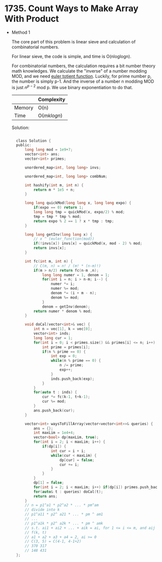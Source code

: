 # 1735. Count Ways to Make Array With Product

- Method 1

  The core part of this problem is linear sieve and calculation of combinatorial numbers.

  For linear sieve, the code is simple, and time is O(nloglogn).

  For combinatorial numbers, the calculation requires a bit number theory math knowledges. We calculate the "inverse" of a number modding MOD, and we need [euler totient function](https://en.wikipedia.org/wiki/Euler%27s_totient_function). Luckily, for prime number p, the number is simply p-1. And the inverse of a number n modding MOD is just $n^{p-2}$ mod p. We use binary exponentiation to do that.

  |        | Complexity  |
  | ------ | ----------- |
  | Memory | O(n)        |
  | Time   | O($mklogn$) |

  Solution:

  ```h

    class Solution {
    public:
        long long mod = 1e9+7;
        vector<int> ans;
        vector<int> primes;

        unordered_map<int, long long> invs;

        unordered_map<int, long long> combNum;

        int hashify(int m, int n) {
            return m * 1e5 + n;
        }

        long long quickMod(long long x, long long expo) {
            if(expo == 0) return 1;
            long long tmp = quickMod(x, expo/2) % mod;
            tmp = tmp * tmp % mod;
            return expo % 2 == 1 ? x * tmp : tmp;
        }

        long long getInv(long long x) {
            // x ^ (euler_function(mod))
            if(!invs[x]) invs[x] = quickMod(x, mod - 2) % mod;
            return invs[x];
        }

        int fc(int m, int n) {
            // C(m, n) = n! / (m! * (n-m)!)
            if(m > n/2) return fc(n-m ,n);
                long long numer = 1, denom = 1;
                for(int i = n; i > n-m; i--) {
                    numer *= i;
                    numer %= mod;
                    denom *= (i + m - n);
                    denom %= mod;
                }
                denom = getInv(denom);
            return numer * denom % mod;
        }

        void doCal(vector<int>& vec) {
            int n = vec[1], k = vec[0];
            vector<int> inds;
            long long cur = 1;
            for(int i = 0; i < primes.size() && primes[i] <= n; i++) {
                int prime = primes[i];
                if(n % prime == 0) {
                    int exp = 0;
                    while(n % prime == 0) {
                        n /= prime;
                        exp++;
                    }
                    inds.push_back(exp);
                }
            }
            for(auto t : inds) {
                cur *= fc(k-1, t+k-1);
                cur %= mod;
            }
            ans.push_back(cur);
        }

        vector<int> waysToFillArray(vector<vector<int>>& queries) {
            ans = {};
            int maxLim = 1e4+4;
            vector<bool> dp(maxLim, true);
            for(int i = 2; i < maxLim; i++) {
                if(dp[i]) {
                    int cur = i + i;
                    while(cur < maxLim) {
                        dp[cur] = false;
                        cur += i;
                    }
                }
            }
            dp[1] = false;
            for(int i = 2; i < maxLim; i++) if(dp[i]) primes.push_back(i);
            for(auto& t : queries) doCal(t);
            return ans;
        }
        // n = p1^a1 * p2^a2 * ... * pm^am
        // divide into k
        // p1^a11 * p2^ a21 * ... * pm ^ am1
        // ...
        // p1^a1k * p2^ a2k * ... * pm ^ amk
        // s.t. ai1 + ai2 + ... + aik = ai, for 1 <= i <= m, and aij >= 0, for 1 <= j <= k
        // f(k, t)
        // a1 + a2 + a3 + a4 = 2, ai >= 0
        // C(3, 5) = C(4-1, 4-1+2)
        // 370 317
        // 148 431
    };

  ```

<!-- - Method 2

    This is another method.

    | |   Complexity  |
    | ----------- | ----------- |
    |  Memory     | O(n) |
    |      Time       |  O(n) |


    Solution:

    ``` h



    ```

- Additional Knowledge:

    Here are some additional knowledge.



<br> -->
